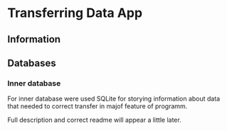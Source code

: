 # Transferring Data App
## Information


## Databases
### Inner database
For inner database were used SQLite for storying information about data that needed to correct transfer in majof feature of programm. 



Full description and correct readme will appear a little later.

